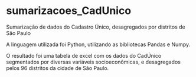 # sumarizacoes_CadUnico
Sumarização de dados do Cadastro Único, desagregados por distritos de São Paulo

A linguagem utilizada foi Python, utilizando as bibliotecas Pandas e Numpy.

O resultado foi uma tabela de excel com os dados do CadÚnico segmentados por diversas variáveis socioeconômicas, e desagregados pelos 96 distritos da cidade de São Paulo.


